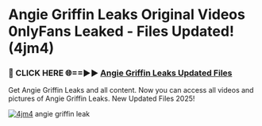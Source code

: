 # Angie Griffin Leaks Original Videos 0nlyFans Leaked - Files Updated! (4jm4)

<h3>🔴 CLICK HERE 🌐==►► <a href="https://tinyurl.com/2jnfzry5" rel="nofollow">Angie Griffin Leaks Updated Files</a></h3>

Get Angie Griffin Leaks and all content. Now you can access all videos and pictures of Angie Griffin Leaks. New Updated Files 2025!

[![4jm4](https://i.imgur.com/GyGTBgg.gif)](https://tinyurl.com/2jnfzry5)
angie griffin leak